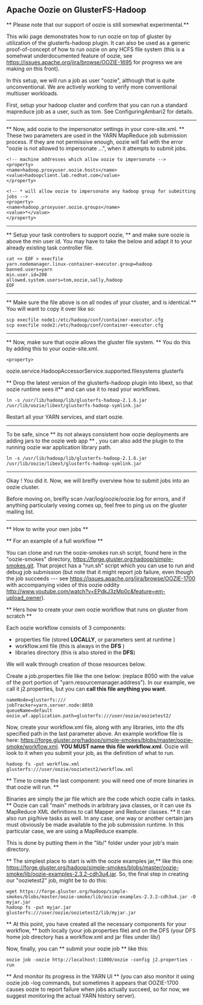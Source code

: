 Apache Oozie on GlusterFS-Hadoop
--------------------------------

** Please note that our support of oozie is still somewhat experimental.** 

This wiki page demonstrates how to run oozie on top of gluster by utilization of the glusterfs-hadoop plugin.  It can also be used as a generic proof-of-concept of how to run oozie on any HCFS file system (this is a somehwat underdocumented feature of oozie, see https://issues.apache.org/jira/browse/OOZIE-1695 for progress we are making on this front).

In this setup, we will run a job as user "oozie", although that is quite unconventional.  We are actively working to verify more conventional multiuser workloads. 

First, setup your hadoop cluster and confirm that you can run a standard mapreduce job as a user, such as tom.  See ConfiguringAmbari2 for details.

--------------------

** Now, add oozie to the impersonator settings in your core-site.xml. **  These two parameters are used in the YARN MapReduce job submission process.  If they are not permissive enough, oozie will fail with the error "oozie is not allowed to impersonate ...", when it attempts to submit jobs.   

    <!-- machine addresses which allow oozie to impersonate --> 
    <property>
    <name>hadoop.proxyuser.oozie.hosts</name>
    <value>hadoopclient.lab.redhat.com</value>
    </property>
    
    <!-- * will allow oozie to impersonate any hadoop group for submitting jobs -->
    <property>
    <name>hadoop.proxyuser.oozie.groups</name>
    <value>*</value>
    </property>

--------------------
** Setup your task controllers to support oozie, ** and make sure oozie is above the min user id.  You may have to take the below and adapt it to your already existing task controller file. 

    cat << EOF > execfile
    yarn.nodemanager.linux-container-executor.group=hadoop
    banned.users=yarn
    min.user.id=200
    allowed.system.users=tom,oozie,sally,hadoop
    EOF
-------------------

** Make sure the file above is on all nodes of your cluster, and is identical.**  You will want to copy it over like so:

    scp execfile node1:/etc/hadoop/conf/container-executor.cfg
    scp execfile node2:/etc/hadoop/conf/container-executor.cfg
---------------------

** Now, make sure that oozie allows the gluster file system.  ** 
You do this by adding this to your oozie-site.xml. 

    <property>  
  
<name>oozie.service.HadoopAccessorService.supported.filesystems</name>
    <value>glusterfs</value>
    </property>

** Drop the latest version of the glusterfs-hadoop plugin into libext, so that oozie runtime sees it** and can use it to read your workflows.   

    ln -s /usr/lib/hadoop/lib/glusterfs-hadoop-2.1.6.jar /usr/lib/oozie/libext/glusterfs-hadoop-symlink.jar

Restart all your YARN services, and start oozie.

-------------------------

To be safe, since ** its not always consistent how oozie deployments are adding jars to the oozie web app ** , you can also add the plugin to the running oozie war application library path.

    ln -s /usr/lib/hadoop/lib/glusterfs-hadoop-2.1.6.jar /usr/lib/oozie/libext/glusterfs-hadoop-symlink.jar

---------------------------

Okay ! You did it.  Now, we will breifly overview how to submit jobs into an oozie cluster.  

Before moving on, breifly scan /var/log/oozie/oozie.log for errors, and if anything particularly vexing comes up, feel free to ping us on the gluster mailing list.

---------------------------
** How to write your own jobs ** 

** For an example of a full workflow ** 

You can clone and run the oozie-smokes run.sh script, found here in the "oozie-smokes" directory, https://forge.gluster.org:hadoop/simple-smokes.git.  That project has a "run.sh" script which you can use to run and debug job submission (but note that it might report job failure, even though the job succeeds --- see https://issues.apache.org/jira/browse/OOZIE-1700 with accompanying video of this oozie oddity http://www.youtube.com/watch?v=EPdkJ3zMp0c&feature=em-upload_owner).

** Hers how to create your own oozie workflow that runs on gluster from scratch ** 

Each oozie workflow consists of 3 components:
* properties file (stored **LOCALLY**, or parameters sent at runtime )
* workflow.xml file (this is always in the **DFS** )
* libraries directory (this is also stored in the **DFS**)

We will walk through creation of those resources below.

Create a job.properties file like the one below: (replace 8050 with the value of the port portion of "yarn.resourcemanager.address").  In our example, we call it j2.properties, but you can **call this file anything you want**.

    nameNode=glusterfs:///
    jobTracker=yarn.server.node:8050
    queueName=default
    oozie.wf.application.path=glusterfs:///user/oozie/oozietest2/

Now, create your workflow.xml file, along with any libraries, into the dfs specified path in the last parameter above.  An example workflow file is here: https://forge.gluster.org/hadoop/simple-smokes/blobs/master/oozie-smoke/workflow.xml.  **YOU MUST name this file workflow.xml**.  Oozie will look to it when you submit your job, as the definition of what to run.

    hadoop fs -put workflow.xml glusterfs:///user/oozie/oozietest2/workflow.xml
    
**  Time to create the last component: you will need one of more binaries in that oozie will run. **   

Binaries are simply the jar file which are the code which oozie calls in tasks.  ** Oozie can call "main" methods in arbitrary java classes, or it can use its MapReduce XML definitions to call Mapper and Reducer classes. **  It can also run pig/hive tasks as well. In any case, one way or another certain jars must obviously be made available to the job submission runtime.   In this particular case, we are using a MapReduce example.

This is done by putting them in the "lib/" folder under your job's main directory.   

** The simplest place to start is with the oozie examples jar,** like this one: https://forge.gluster.org/hadoop/simple-smokes/blobs/master/oozie-smoke/lib/oozie-examples-2.3.2-cdh3u4.jar.  So, the final step in creating our "oozietest2" job, might be to do this:
    
    wget https://forge.gluster.org/hadoop/simple-smokes/blobs/master/oozie-smoke/lib/oozie-examples-2.3.2-cdh3u4.jar -O myjar.jar
    hadoop fs -put myjar.jar glusterfs:///user/oozie/oozietest2/lib/myjar.jar
    
** At this point, you have created all the necessary components for your workflow, ** both locally (your job.properties file) and on the DFS (your DFS home job directory has a workflow.xml and jar files under lib/)

Now, finally, you can **  submit your oozie job **  like this: 

    oozie job -oozie http://localhost:11000/oozie -config j2.properties -run
    
** And monitor its progress in the YARN UI **  (you can also monitor it using oozie job -log commands, but sometimes it appears that OOZIE-1700 causes oozie to report failure when jobs actually succeed, so for now, we suggest monitoring the actual YARN history server).


